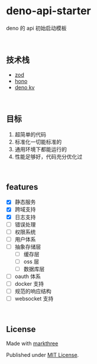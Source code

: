# deno-api-starter

deno 的 api 初始启动模板

<br />

## 技术栈

- [zod](https://zod.dev)
- [hono](https://github.com/honojs/hono)
- [deno kv](https://deno.com/kv)

<br />

## 目标

1. 超简单的代码
2. 标准化一切能标准的
3. 通用环境下都能运行的
4. 性能足够好，代码充分优化过

<br />

## features

- [x] 静态服务
- [x] 跨域支持
- [x] 日志支持
- [ ] 错误处理
- [ ] 权限系统
- [ ] 用户体系
- [ ] 抽象存储层
  - [ ] 缓存层
  - [ ] oss 层
  - [ ] 数据库层
- [ ] oauth 体系
- [ ] docker 支持
- [ ] 规范的响应结构
- [ ] websocket 支持

<br />

## License

Made with [markthree](https://github.com/markthree/)

Published under [MIT License](./LICENSE).
